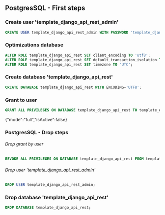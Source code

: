 ## PostgresSQL - First steps

### Create user 'template_django_api_rest_admin'

```sql
CREATE USER template_django_api_rest_admin WITH PASSWORD 'template_django_api_rest_admin';
```

### Optimizations database

```sql
ALTER ROLE template_django_api_rest SET client_encoding TO 'utf8';
ALTER ROLE template_django_api_rest SET default_transaction_isolation TO 'read committed';
ALTER ROLE template_django_api_rest SET timezone TO 'UTC';
```

### Create database 'template_django_api_rest'

```sql
CREATE DATABASE template_django_api_rest WITH ENCODING='UTF8';
```

### Grant to user

```sql
GRANT ALL PRIVILEGES ON DATABASE template_django_api_rest TO template_django_api_rest_admin;
```

{"mode":"full","isActive":false}

### PostgresSQL - Drop steps

###### Drop grant by user

```sql
REVOKE ALL PRIVILEGES ON DATABASE template_django_api_rest FROM template_django_api_rest_admin;
```

###### Drop user 'template_django_api_rest_admin'

```sql
DROP USER template_django_api_rest_admin;
```

### Drop database 'template_django_api_rest'

```sql
DROP DATABASE template_django_api_rest;
```